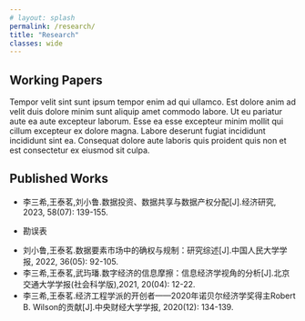 ```yaml
---
# layout: splash
permalink: /research/
title: "Research"
classes: wide
---
```


## Working Papers

Tempor velit sint sunt ipsum tempor enim ad qui ullamco. Est dolore anim ad velit duis dolore minim sunt aliquip amet commodo labore. Ut eu pariatur aute ea aute excepteur laborum. Esse ea esse excepteur minim mollit qui cillum excepteur ex dolore magna. Labore deserunt fugiat incididunt incididunt sint ea. Consequat dolore aute laboris quis proident quis non et est consectetur ex eiusmod sit culpa.

## Published Works

- 李三希,王泰茗,刘小鲁.数据投资、数据共享与数据产权分配[J].经济研究, 2023, 58(07): 139-155.
* 勘误表
- 刘小鲁,王泰茗.数据要素市场中的确权与规制：研究综述[J].中国人民大学学报, 2022, 36(05): 92-105.
- 李三希,王泰茗,武玙璠.数字经济的信息摩擦：信息经济学视角的分析[J].北京交通大学学报(社会科学版),2021, 20(04): 12-22.
- 李三希,王泰茗.经济工程学派的开创者——2020年诺贝尔经济学奖得主Robert B. Wilson的贡献[J].中央财经大学学报, 2020(12): 134-139.
